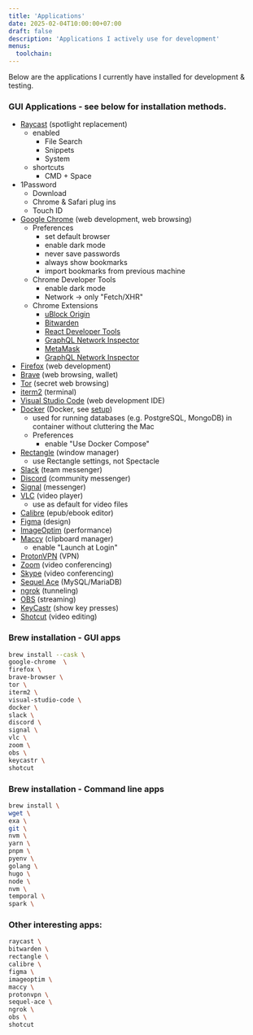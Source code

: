 ```yaml
---
title: 'Applications'
date: 2025-02-04T10:00:00+07:00
draft: false
description: 'Applications I actively use for development'
menus:
  toolchain:
---
```

Below are the applications I currently have installed for development & testing. 
<!--more-->

### GUI Applications - see below for installation methods.

* [Raycast](https://www.raycast.com/) (spotlight replacement)  
  * enabled  
    * File Search  
    * Snippets  
    * System  
  * shortcuts  
    * CMD \+ Space  
* 1Password  
  * Download  
  * Chrome & Safari plug ins  
  * Touch ID  
* [Google Chrome](https://www.google.com/chrome/) (web development, web browsing)  
  * Preferences  
    * set default browser  
    * enable dark mode  
    * never save passwords  
    * always show bookmarks  
    * import bookmarks from previous machine  
  * Chrome Developer Tools  
    * enable dark mode  
    * Network \-\> only "Fetch/XHR"  
  * Chrome Extensions  
    * [uBlock Origin](https://chrome.google.com/webstore/detail/ublock-origin/cjpalhdlnbpafiamejdnhcphjbkeiagm?hl=en)  
    * [Bitwarden](https://chrome.google.com/webstore/detail/bitwarden-free-password-m/nngceckbapebfimnlniiiahkandclblb/related?hl=en)  
    * [React Developer Tools](https://chrome.google.com/webstore/detail/react-developer-tools/fmkadmapgofadopljbjfkapdkoienihi?hl=en)  
    * [GraphQL Network Inspector](https://chrome.google.com/webstore/detail/graphql-network-inspector/ndlbedplllcgconngcnfmkadhokfaaln?hl=en)  
    * [MetaMask](https://chrome.google.com/webstore/detail/metamask/nkbihfbeogaeaoehlefnkodbefgpgknn)  
    * [GraphQL Network Inspector](https://chrome.google.com/webstore/detail/graphql-network-inspector/ndlbedplllcgconngcnfmkadhokfaaln?hl=en-GB)  
* [Firefox](https://www.google.com/chrome/) (web development)  
* [Brave](https://brave.com/) (web browsing, wallet)  
* [Tor](https://brave.com/) (secret web browsing)  
* [iterm2](https://iterm2.com/) (terminal)  
* [Visual Studio Code](https://code.visualstudio.com/) (web development IDE)  
* [Docker](https://www.docker.com/products/docker-desktop) (Docker, see [setup](https://www.robinwieruch.de/docker-macos/))  
  * used for running databases (e.g. PostgreSQL, MongoDB) in container without cluttering the Mac  
  * Preferences  
    * enable "Use Docker Compose"  
* [Rectangle](https://rectangleapp.com//) (window manager)  
  * use Rectangle settings, not Spectacle  
* [Slack](https://slack.com/) (team messenger)  
* [Discord](https://discord.com/) (community messenger)  
* [Signal](https://signal.org/en/) (messenger)  
* [VLC](https://www.videolan.org/vlc/) (video player)  
  * use as default for video files  
* [Calibre](https://calibre-ebook.com/) (epub/ebook editor)  
* [Figma](https://www.figma.com/) (design)  
* [ImageOptim](https://imageoptim.com/mac) (performance)  
* [Maccy](https://maccy.app/) (clipboard manager)  
  * enable "Launch at Login"  
* [ProtonVPN](https://protonvpn.com/) (VPN)  
* [Zoom](https://zoom.us/) (video conferencing)  
* [Skype](https://www.skype.com/) (video conferencing)  
* [Sequel Ace](https://sequel-ace.com/) (MySQL/MariaDB)  
* [ngrok](https://ngrok.com/) (tunneling)  
* [OBS](https://obsproject.com/) (streaming)  
* [KeyCastr](https://github.com/keycastr/keycastr) (show key presses)  
* [Shotcut](https://shotcut.org/) (video editing)

### Brew installation - GUI apps

``` bash {.line-numbers}
brew install --cask \  
google-chrome  \  
firefox \  
brave-browser \  
tor \  
iterm2 \  
visual-studio-code \  
docker \  
slack \  
discord \  
signal \  
vlc \   
zoom \    
obs \  
keycastr \  
shotcut
```

### Brew installation - Command line apps

``` bash {.line-numbers}
brew install \  
wget \  
exa \  
git \  
nvm \  
yarn \  
pnpm \    
pyenv \
golang \
hugo \
node \
nvm \
temporal \
spark \
```

### Other interesting apps:

``` bash {.line-numbers}
raycast \  
bitwarden \  
rectangle \    
calibre \  
figma \  
imageoptim \  
maccy \  
protonvpn \   
sequel-ace \  
ngrok \  
obs \  
shotcut
```
